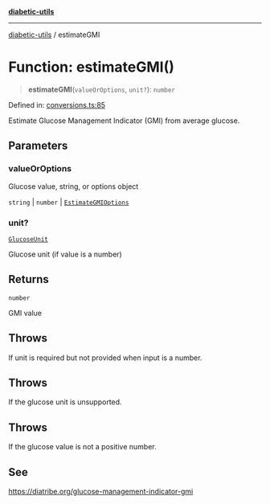 [**diabetic-utils**](../README.md)

***

[diabetic-utils](../globals.md) / estimateGMI

# Function: estimateGMI()

> **estimateGMI**(`valueOrOptions`, `unit?`): `number`

Defined in: [conversions.ts:85](https://github.com/marklearst/diabetic-utils/blob/eb1ce0a8bb58eaa6c7bbfdb97ff24106b8893a34/src/conversions.ts#L85)

Estimate Glucose Management Indicator (GMI) from average glucose.

## Parameters

### valueOrOptions

Glucose value, string, or options object

`string` | `number` | [`EstimateGMIOptions`](../interfaces/EstimateGMIOptions.md)

### unit?

[`GlucoseUnit`](../type-aliases/GlucoseUnit.md)

Glucose unit (if value is a number)

## Returns

`number`

GMI value

## Throws

If unit is required but not provided when input is a number.

## Throws

If the glucose unit is unsupported.

## Throws

If the glucose value is not a positive number.

## See

https://diatribe.org/glucose-management-indicator-gmi
